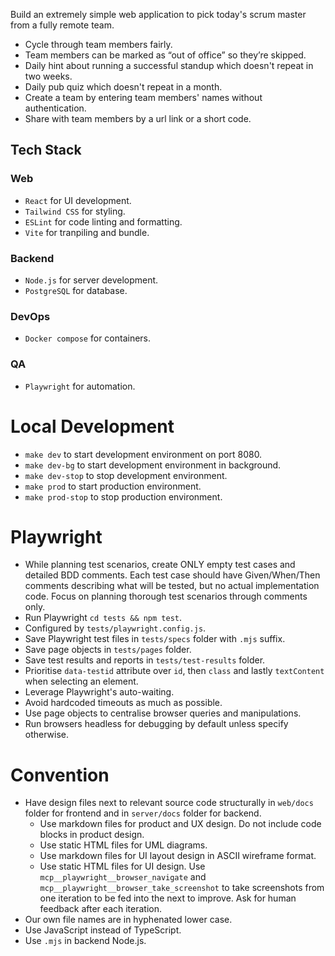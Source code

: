 
Build an extremely simple web application to pick today's scrum master from a fully remote team.
- Cycle through team members fairly.
- Team members can be marked as “out of office” so they’re skipped.
- Daily hint about running a successful standup which doesn't repeat in two weeks.
- Daily pub quiz which doesn't repeat in a month.
- Create a team by entering team members' names without authentication.
- Share with team members by a url link or a short code.

## Tech Stack
### Web
- `React` for UI development.
- `Tailwind CSS` for styling.
- `ESLint` for code linting and formatting.
- `Vite` for tranpiling and bundle.
### Backend
- `Node.js` for server development.
- `PostgreSQL` for database.
### DevOps
- `Docker compose` for containers.
### QA
- `Playwright` for automation.

# Local Development
- `make dev` to start development environment on port 8080.
- `make dev-bg` to start development environment in background.
- `make dev-stop` to stop development environment.
- `make prod` to start production environment.
- `make prod-stop` to stop production environment.

# Playwright
- While planning test scenarios, create ONLY empty test cases and detailed BDD comments. Each test case should have Given/When/Then comments describing what will be tested, but no actual implementation code. Focus on planning thorough test scenarios through comments only.
- Run Playwright `cd tests && npm test`.
- Configured by `tests/playwright.config.js`.
- Save Playwright test files in `tests/specs` folder with `.mjs` suffix.
- Save page objects in `tests/pages` folder.
- Save test results and reports in `tests/test-results` folder.
- Prioritise `data-testid` attribute over `id`, then `class` and lastly `textContent` when selecting an element.
- Leverage Playwright's auto-waiting.
- Avoid hardcoded timeouts as much as possible.
- Use page objects to centralise browser queries and manipulations.
- Run browsers headless for debugging by default unless specify otherwise.

# Convention
- Have design files next to relevant source code structurally in `web/docs` folder for frontend and in `server/docs` folder for backend.
  - Use markdown files for product and UX design. Do not include code blocks in product design.
  - Use static HTML files for UML diagrams.
  - Use markdown files for UI layout design in ASCII wireframe format.
  - Use static HTML files for UI design. Use `mcp__playwright__browser_navigate` and `mcp__playwright__browser_take_screenshot` to take screenshots from one iteration to be fed into the next to improve. Ask for human feedback after each iteration.
- Our own file names are in hyphenated lower case.
- Use JavaScript instead of TypeScript.
- Use `.mjs` in backend Node.js.
